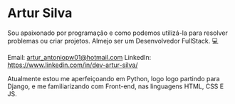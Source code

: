 # Artur Silva

Sou apaixonado por programação e como podemos utilizá-la para resolver problemas ou criar projetos.
Almejo ser um Desenvolvedor FullStack. :computer:

Email: artur_antoniopw01@hotmail.com
LinkedIn: https://www.linkedin.com/in/dev-artur-silva/

Atualmente estou me aperfeiçoando em Python, logo logo partindo para Django, e me familiarizando com Front-end, nas linguagens HTML, CSS E JS.
